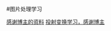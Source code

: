 ﻿#图片处理学习

[感谢博主的资料](https://blog.csdn.net/zhangquan2015/article/details/80160864)
[投射变换学习，感谢博主](https://blog.csdn.net/xiaowei_cqu/article/details/26471527)